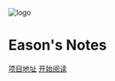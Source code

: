 ![logo](https://i.postimg.cc/W3Q3rdyQ/logo.png)

# Eason's Notes

[项目地址](https://github.com/easonwy/notes)
[开始阅读](README.md)